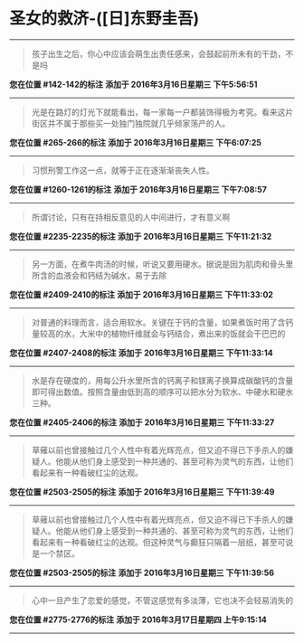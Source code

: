 # 圣女的救济-([日]东野圭吾)

---

> 孩子出生之后，你心中应该会萌生出责任感来，会鼓起前所未有的干劲，不是吗

**您在位置 #142-142的标注** **添加于 2016年3月16日星期三 下午5:56:51**

---

> 光是在路灯的灯光下就能看出，每一家每一户都装饰得极为考究。看来这片街区并不属于那些买一处独门独院就几乎倾家荡产的人。

**您在位置 #265-266的标注** **添加于 2016年3月16日星期三 下午6:07:25**

---

> 习惯刑警工作这一点，就等于正在逐渐渐丧失人性。

**您在位置 #1260-1261的标注** **添加于 2016年3月16日星期三 下午7:08:57**

---

> 所谓讨论，只有在持相反意见的人中间进行，才有意义啊

**您在位置 #2235-2235的标注** **添加于 2016年3月16日星期三 下午11:21:32**

---

> 另一方面，在煮牛肉汤的时候，听说又要用硬水。据说是因为肌肉和骨头里所含的血液会和钙结为碱水，易于去除

**您在位置 #2409-2410的标注** **添加于 2016年3月16日星期三 下午11:33:02**

---

> 对普通的料理而言，适合用软水。关键在于钙的含量，如果煮饭时用了含钙量较高的水，大米中的植物纤维就会与钙结合，煮出来的饭就会干巴巴的

**您在位置 #2407-2408的标注** **添加于 2016年3月16日星期三 下午11:33:14**

---

> 水是存在硬度的，用每公升水里所含的钙离子和镁离子换算成碳酸钙的含量即可得出数值。按照含量由低到高的顺序可以把水分为软水、中硬水和硬水三种。

**您在位置 #2405-2406的标注** **添加于 2016年3月16日星期三 下午11:33:27**

---

> 草薙以前也曾接触过几个人性中有着光辉亮点，但又迫不得已下手杀人的嫌疑人。他能从他们身上感受到一种共通的、甚至可称为灵气的东西，让他们看起来有一种看破红尘的达观。

**您在位置 #2503-2505的标注** **添加于 2016年3月16日星期三 下午11:39:49**

---

> 草薙以前也曾接触过几个人性中有着光辉亮点，但又迫不得已下手杀人的嫌疑人。他能从他们身上感受到一种共通的、甚至可称为灵气的东西，让他们看起来有一种看破红尘的达观。但这种灵气与癫狂只隔着一层纸，甚至可说是一个禁区。

**您在位置 #2503-2505的标注** **添加于 2016年3月16日星期三 下午11:39:56**

---

> 心中一旦产生了恋爱的感觉，不管这感觉有多淡薄，它也决不会轻易消失的

**您在位置 #2775-2776的标注** **添加于 2016年3月17日星期四 上午9:15:14**

---


